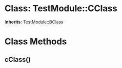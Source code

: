 # Class: TestModule::CClass
**Inherits:** TestModule::BClass
    



# Class Methods
## cClass() [](#method-c-cClass)


